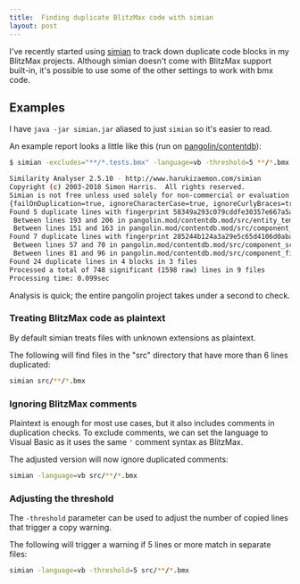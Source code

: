 ```yaml
---
title:  Finding duplicate BlitzMax code with simian
layout: post
---
```


I've recently started using [simian](www.harukizaemon.com/simian/) to track down
duplicate code blocks in my BlitzMax projects. Although simian doesn't come with
BlitzMax support built-in, it's possible to use some of the other settings to
work with bmx code.


## Examples

I have `java -jar simian.jar` aliased to just `simian` so it's easier to read.

An example report looks a little like this (run on
[pangolin/contentdb](https://github.com/Sodaware/pangolin.mod/tree/master/contentdb.mod)):


```bash
$ simian -excludes="**/*.tests.bmx" -language=vb -threshold=5 **/*.bmx

Similarity Analyser 2.5.10 - http://www.harukizaemon.com/simian
Copyright (c) 2003-2018 Simon Harris.  All rights reserved.
Simian is not free unless used solely for non-commercial or evaluation purposes.
{failOnDuplication=true, ignoreCharacterCase=true, ignoreCurlyBraces=true, ignoreIdentifierCase=true, ignoreModifiers=true, ignoreStringCase=true, language=VB, threshold=5}
Found 5 duplicate lines with fingerprint 58349a293c079cddfe30357e667a5aa4 in the following files:
 Between lines 193 and 206 in pangolin.mod/contentdb.mod/src/entity_template.bmx
 Between lines 151 and 163 in pangolin.mod/contentdb.mod/src/component_schema.bmx
Found 7 duplicate lines with fingerprint 285244b124a3a29e5c65d4106d0aba7d in the following files:
 Between lines 57 and 70 in pangolin.mod/contentdb.mod/src/component_schema.bmx
 Between lines 81 and 96 in pangolin.mod/contentdb.mod/src/component_field.bmx
Found 24 duplicate lines in 4 blocks in 3 files
Processed a total of 748 significant (1598 raw) lines in 9 files
Processing time: 0.099sec
```

Analysis is quick; the entire pangolin project takes under a second to check.


### Treating BlitzMax code as plaintext

By default simian treats files with unknown extensions as plaintext.

The following will find files in the "src" directory that have more than 6 lines
duplicated:

```bash
simian src/**/*.bmx
```


### Ignoring BlitzMax comments

Plaintext is enough for most use cases, but it also includes comments in
duplication checks. To exclude comments, we can set the language to Visual Basic
as it uses the same `'` comment syntax as BlitzMax.

The adjusted version will now ignore duplicated comments:

```bash
simian -language=vb src/**/*.bmx
```


### Adjusting the threshold

The `-threshold` parameter can be used to adjust the number of copied lines that
trigger a copy warning.

The following will trigger a warning if 5 lines or more match in separate files:

```bash
simian -language=vb -threshold=5 src/**/*.bmx
```
